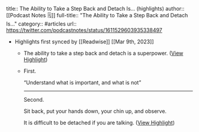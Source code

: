 title:: The Ability to Take a Step Back and Detach Is... (highlights)
author:: [[Podcast Notes 🗒️]]
full-title:: "The Ability to Take a Step Back and Detach Is..."
category:: #articles
url:: https://twitter.com/podcastnotes/status/1611529603935338497

- Highlights first synced by [[Readwise]] [[Mar 9th, 2023]]
	- The ability to take a step back and detach is a superpower. ([View Highlight](https://read.readwise.io/read/01gtwgsh84989yrdcm74ek0ctk))
	- First.
	  
	  “Understand what is important, and what is not”
	  
	  * * *
	  
	  Second.
	  
	  Sit back, put your hands down, your chin up, and observe.
	  
	  It is difficult to be detached if you are talking. ([View Highlight](https://read.readwise.io/read/01gtwgsr5wbbm50snd1qmvt570))